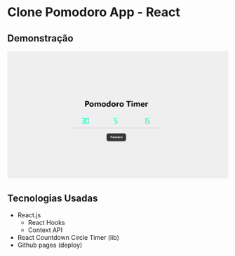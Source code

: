 # Clone Pomodoro App - React

## Demonstração

![gif](github/pomodoro.gif)


## Tecnologias Usadas

  - React.js
    - React Hooks
    - Context API
  - React Countdown Circle Timer (lib)
  - Github pages (deploy)

